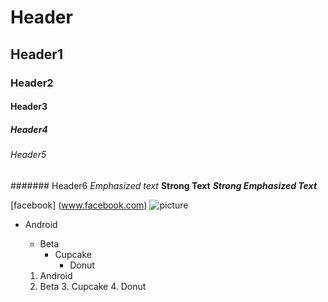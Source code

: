 # Header
## Header1
### Header2
#### Header3
##### Header4
###### Header5
####### Header6
*Emphasized text*
**Strong Text**
***Strong Emphasized Text***

[facebook] (www.facebook.com)
![picture](https://in.images.search.yahoo.com/search/images;_ylt=AwrPhS15bW1gGxYARhK7HAx.;_ylu=Y29sbwNzZzMEcG9zAzIEdnRpZAMEc2VjA3Nj?p=android+images&type=E211IN105G91505&ei=UTF-8&fr=mcafee&th=94.2&tw=106.1&imgurl=http%3A%2F%2F3.bp.blogspot.com%2F-7-KmADvPxkY%2FUgitVrQvgiI%2FAAAAAAAAASo%2FlgZiaL6RfnY%2Fs1600%2FAndroid%2BOS%2Bfor%2BSmartphone%2BDownload%2BFree.jpg&rurl=http%3A%2F%2Fsuperhdwallpaperss.blogspot.com%2F2013%2F08%2Fandroid-operating-systems-new-stylish.html&size=312KB&name=Android+Operating+Systems+New+Stylish+Logo+Design+HD+Wallpapers+...&oid=1&h=854&w=960&turl=https%3A%2F%2Ftse1.mm.bing.net%2Fth%3Fid%3DOIP.3GR3CFLPqtv8VIHaUf1CbQHaGl%26pid%3DApi%26rs%3D1%26c%3D1%26qlt%3D95%26w%3D106%26h%3D94&tt=Android+Operating+Systems+New+Stylish+Logo+Design+HD+Wallpapers+...&sigr=7MppQNQSyQug&sigit=F1kKrHRYZMoj&sigi=M65xYtnjieVI&sign=Z9syk5NXe79D&sigt=Z9syk5NXe79D)

* Android
  * Beta
    *   Cupcake
        *  Donut  
        
   1. Android
     2. Beta
       3. Cupcake
         4. Donut
